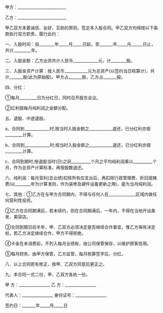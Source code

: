 
 


甲方：_________________________


乙方：_________________________


甲乙双方本着诚信、友好、互助的原则，签定本入股合同。甲乙双方均得按以下条款执行双方职责，履行此约：


一、入股时间：自________年_____月_____日起，至_______年_____月______日止，共计_________年。


二、入股金额：乙方出资共计人民币_____________元，计________股。


三、入股金资产计算：按人民币____________元为总资产(以签约当日核算计)，共计_______股(此为原始股)。甲方占_______股，乙方占_______股。


四、分红：


①每月_________日为分红日，同时召开股东会议。


②红利按每月纯利润之金额分配。


五、退股、中途退股。


a、合同到_____________时;按当时入股金额之____________退还，已分红利亦按_________计算。


b、合同到_____________时;按当时入股金额之____________退还，已分红利亦按_________计算。


c、合同到期时;按退股当时(日)之前__________个月之平均纯利润乘以__________个月，作为总资产计算标准，再按股数退还。


六、纯利润：每月营利(总业绩)扣除所有应支出后，再扣除行政管理费、折旧提摊费(以________年为计算准则，作为装修及硬件设备更新之用)，是为当月纯利润。


七、其他：①乙方在与甲方合同期内，不得与任何人在______________区域内做任何营利性投资。


②乙方在合同期满后，若未续约，则在合同期满后，一年内，不得在当地开设美发、美容店。


③合同到期日前半年，甲、乙双方必须决定是否继续合作事宜，惟乙方保有决定权，若乙方决定继续合作，甲方不得拒绝。


④卡金在未消费前，不列入每月业绩账，由公司保管保存，以维护顾客信用。


⑤每月财务，由甲方保管，乙方监管，每月核算签字后，分红。


八、以上合同若有修正，按甲、乙双方同意后更正之。


九、本合同一式二份，甲、乙双方各执一份。


甲 方：________________ 乙 方：________________


代表人：________________ 身份证号：________________


签约日：_______年_____月_____日
 


 

 
 
 
 
 
  


  
 

  


  


  
 
 
 
 

